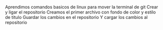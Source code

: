 Aprendimos comandos basicos de linux para mover la terminal de git 
Crear y ligar el repositorio
Creamos el primer archivo con fondo de color y estilo de titulo
Guardar los cambios en el repositorio
Y cargar los cambios al repositorio